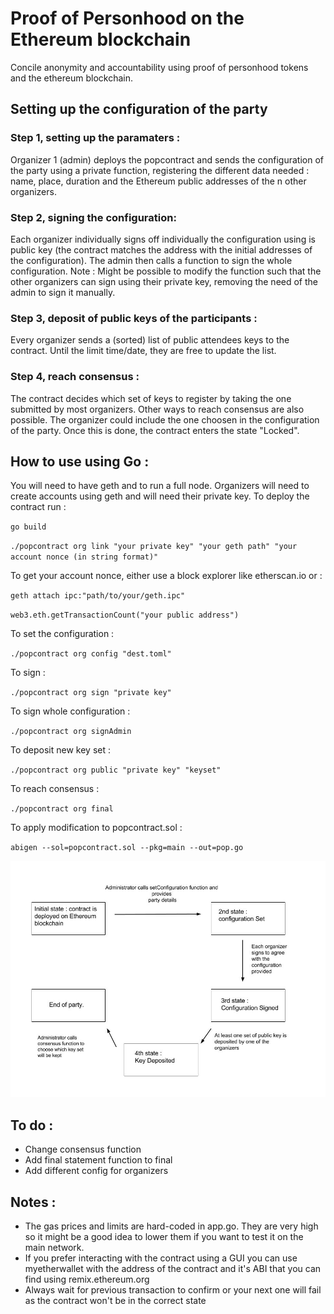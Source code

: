 # Proof of Personhood on the Ethereum blockchain
Concile anonymity and accountability using proof of personhood tokens and the ethereum blockchain.

## Setting up the configuration of the party

### Step 1, setting up the paramaters :

Organizer 1 (admin) deploys the popcontract and sends the configuration of the party using a private function, registering the different data needed : name, place, duration and the Ethereum public addresses of the n other organizers.

### Step 2, signing the configuration:

Each organizer individually signs off individually the configuration using is public key (the contract matches the address with the initial addresses of the configuration).
The admin then calls a function to sign the whole configuration.
Note : Might be possible to modify the function such that the other organizers can sign using their private key, removing the need of the admin to sign it manually.

### Step 3, deposit of public keys of the participants :

Every organizer sends a (sorted) list of public attendees keys to the contract. Until the limit time/date, they are free to update the list.

### Step 4, reach consensus :

The contract decides which set of keys to register by taking the one submitted by most organizers. Other ways to reach consensus are also possible. The organizer could include the one choosen in the configuration of the party. Once this is done, the contract enters the state "Locked".

## How to use using Go :

You will need to have geth and to run a full node. Organizers will need to create accounts using geth and will need their private key.
To deploy the contract run :

`go build`

`./popcontract org link "your private key" "your geth path" "your account nonce (in string format)" `

To get your account nonce, either use a block explorer like etherscan.io or :

`geth attach ipc:"path/to/your/geth.ipc"`

`web3.eth.getTransactionCount("your public address")`

To set the configuration :

`./popcontract org config "dest.toml"`

To sign :

`./popcontract org sign "private key"`

To sign whole configuration :

`./popcontract org signAdmin`

To deposit new key set :

`./popcontract org public "private key" "keyset"`

To reach consensus :

`./popcontract org final`

To apply modification to popcontract.sol :

`abigen --sol=popcontract.sol --pkg=main --out=pop.go`

![Image](/doc/fsm.jpg)


## To do :

* Change consensus function
* Add final statement function to final
* Add different config for organizers

## Notes :

* The gas prices and limits are hard-coded in app.go. They are very high so it might be
a good idea to lower them if you want to test it on the main network.
* If you prefer interacting with the contract using a GUI you can use myetherwallet with the address of the contract
and it's ABI that you can find using remix.ethereum.org
* Always wait for previous transaction to confirm or your next one will fail as the contract won't be in the correct state
